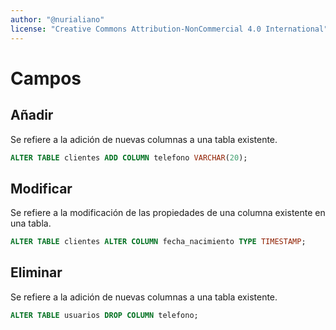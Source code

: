 ```yaml
---
author: "@nurialiano"
license: "Creative Commons Attribution-NonCommercial 4.0 International"
---
```


# Campos

## Añadir

Se refiere a la adición de nuevas columnas a una tabla existente.

~~~sql
ALTER TABLE clientes ADD COLUMN telefono VARCHAR(20);
~~~

## Modificar

Se refiere a la modificación de las propiedades de una columna existente en una tabla.

~~~sql
ALTER TABLE clientes ALTER COLUMN fecha_nacimiento TYPE TIMESTAMP;
~~~

## Eliminar

Se refiere a la adición de nuevas columnas a una tabla existente.

~~~sql
ALTER TABLE usuarios DROP COLUMN telefono;
~~~
